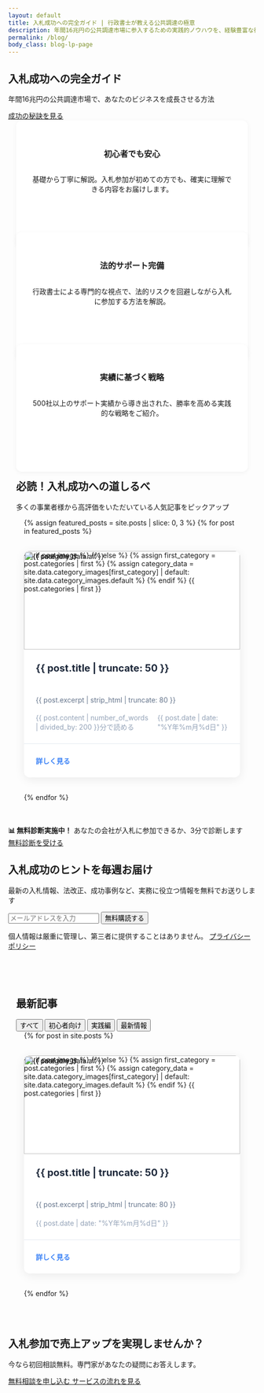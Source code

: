 ```yaml
---
layout: default
title: 入札成功への完全ガイド | 行政書士が教える公共調達の極意
description: 年間16兆円の公共調達市場に参入するための実践的ノウハウを、経験豊富な行政書士が徹底解説。初心者でも安心して入札に参加できる方法をご紹介します。
permalink: /blog/
body_class: blog-lp-page
---
```


<!-- 緊急修正CSS読み込み -->
<link rel="stylesheet" href="{{ '/assets/css/blog-emergency-fix.css' | relative_url }}?v={{ 'now' | date: '%Y%m%d%H%M%S' }}">

<!-- ブログヒーローセクション -->
<section class="blog-hero">
    <div class="blog-hero-content">
        <h1 class="blog-hero-title">
            入札成功への完全ガイド
        </h1>
        <p class="blog-hero-subtitle">
            年間16兆円の公共調達市場で、あなたのビジネスを成長させる方法
        </p>
        <a href="#value-props" class="blog-hero-cta">
            <i class="fas fa-arrow-down"></i>
            成功の秘訣を見る
        </a>
    </div>
</section>

<!-- 価値提案セクション -->
<section class="blog-value-props" id="value-props">
    <div class="value-props-grid">
        <div class="value-prop-card">
            <div class="value-prop-icon">
                <i class="fas fa-graduation-cap"></i>
            </div>
            <h3>初心者でも安心</h3>
            <p>基礎から丁寧に解説。入札参加が初めての方でも、確実に理解できる内容をお届けします。</p>
        </div>
        <div class="value-prop-card">
            <div class="value-prop-icon">
                <i class="fas fa-balance-scale"></i>
            </div>
            <h3>法的サポート完備</h3>
            <p>行政書士による専門的な視点で、法的リスクを回避しながら入札に参加する方法を解説。</p>
        </div>
        <div class="value-prop-card">
            <div class="value-prop-icon">
                <i class="fas fa-chart-line"></i>
            </div>
            <h3>実績に基づく戦略</h3>
            <p>500社以上のサポート実績から導き出された、勝率を高める実践的な戦略をご紹介。</p>
        </div>
    </div>
</section>

<!-- 注目記事セクション -->
<section class="blog-featured-posts">
    <div class="section-header">
        <h2>必読！入札成功への道しるべ</h2>
        <p>多くの事業者様から高評価をいただいている人気記事をピックアップ</p>
    </div>
    <div class="featured-posts-grid">
        {% assign featured_posts = site.posts | slice: 0, 3 %}
        {% for post in featured_posts %}
        <article class="featured-post-card">
            <div class="post-image">
                {% if post.image %}
                <img src="{{ post.image | relative_url }}" alt="{{ post.title }}">
                {% else %}
                    {% assign first_category = post.categories | first %}
                    {% assign category_data = site.data.category_images[first_category] | default: site.data.category_images.default %}
                    <img src="{{ category_data.image }}" alt="{{ category_data.alt }}">
                {% endif %}
                <span class="post-category" style="background-color: {{ site.data.category_images[post.categories.first].color | default: '#6b7280' }}">{{ post.categories | first }}</span>
            </div>
            <div class="post-content">
                <h3>{{ post.title | truncate: 50 }}</h3>
                <p>{{ post.excerpt | strip_html | truncate: 80 }}</p>
                <div class="post-meta">
                    <span><i class="fas fa-clock"></i> {{ post.content | number_of_words | divided_by: 200 }}分で読める</span>
                    <span><i class="fas fa-calendar"></i> {{ post.date | date: "%Y年%m月%d日" }}</span>
                </div>
            </div>
            <div class="post-cta">
                <a href="{{ post.url | relative_url }}">
                    詳しく見る <i class="fas fa-arrow-right"></i>
                </a>
            </div>
        </article>
        {% endfor %}
    </div>
</section>

<!-- インラインCTA -->
<div class="inline-cta">
    <div class="inline-cta-content">
        <div class="inline-cta-text">
            <strong>📊 無料診断実施中！</strong>
            <span>あなたの会社が入札に参加できるか、3分で診断します</span>
        </div>
        <a href="/contact/?service=diagnosis" class="cta-button cta-primary inline-cta-button">
            <i class="fas fa-clipboard-check"></i>
            無料診断を受ける
        </a>
    </div>
</div>


<!-- ニュースレター購読セクション -->
<section class="blog-newsletter">
    <div class="newsletter-content">
        <h2>入札成功のヒントを毎週お届け</h2>
        <p>最新の入札情報、法改正、成功事例など、実務に役立つ情報を無料でお送りします</p>
        <form class="newsletter-form" action="/subscribe/" method="post">
            <input type="email" name="email" placeholder="メールアドレスを入力" required>
            <button type="submit">無料購読する</button>
        </form>
        <p class="newsletter-privacy">
            <i class="fas fa-lock"></i> 個人情報は厳重に管理し、第三者に提供することはありません。
            <a href="/privacy/">プライバシーポリシー</a>
        </p>
    </div>
</section>

<!-- 記事一覧セクション -->
<section class="blog-articles-section">
    <div class="articles-header">
        <h2>最新記事</h2>
        <div class="articles-filter">
            <button class="active" data-filter="all">すべて</button>
            <button data-filter="入門ガイド">初心者向け</button>
            <button data-filter="実務ガイド">実践編</button>
            <button data-filter="最新動向">最新情報</button>
        </div>
    </div>
    <div class="articles-grid">
        {% for post in site.posts %}
        <article class="featured-post-card" data-category="{{ post.categories | join: ' ' }}">
            <div class="post-image">
                {% if post.image %}
                <img src="{{ post.image | relative_url }}" alt="{{ post.title }}">
                {% else %}
                    {% assign first_category = post.categories | first %}
                    {% assign category_data = site.data.category_images[first_category] | default: site.data.category_images.default %}
                    <img src="{{ category_data.image }}" alt="{{ category_data.alt }}">
                {% endif %}
                <span class="post-category" style="background-color: {{ site.data.category_images[post.categories.first].color | default: '#6b7280' }}">{{ post.categories | first }}</span>
            </div>
            <div class="post-content">
                <h3>{{ post.title | truncate: 50 }}</h3>
                <p>{{ post.excerpt | strip_html | truncate: 80 }}</p>
                <div class="post-meta">
                    <span><i class="fas fa-calendar"></i> {{ post.date | date: "%Y年%m月%d日" }}</span>
                </div>
            </div>
            <div class="post-cta">
                <a href="{{ post.url | relative_url }}">
                    詳しく見る <i class="fas fa-arrow-right"></i>
                </a>
            </div>
        </article>
        {% endfor %}
    </div>
</section>

<!-- 最終CTA -->
<section class="blog-final-cta">
    <div class="cta-content">
        <h2>入札参加で売上アップを実現しませんか？</h2>
        <p>今なら初回相談無料。専門家があなたの疑問にお答えします。</p>
        <div class="cta-buttons">
            <a href="/consultation/" class="primary">
                <i class="fas fa-comments"></i>
                無料相談を申し込む
            </a>
            <a href="/flow/" class="secondary">
                <i class="fas fa-list"></i>
                サービスの流れを見る
            </a>
        </div>
    </div>
</section>

<script>
// 記事フィルター機能
document.addEventListener('DOMContentLoaded', function() {
    const filterButtons = document.querySelectorAll('.articles-filter button');
    const articles = document.querySelectorAll('.articles-grid .featured-post-card');
    
    filterButtons.forEach(button => {
        button.addEventListener('click', function() {
            const filter = this.getAttribute('data-filter');
            
            // ボタンのアクティブ状態を更新
            filterButtons.forEach(btn => btn.classList.remove('active'));
            this.classList.add('active');
            
            // 記事をフィルタリング
            articles.forEach(article => {
                if (filter === 'all' || article.getAttribute('data-category').includes(filter)) {
                    article.style.display = '';
                } else {
                    article.style.display = 'none';
                }
            });
        });
    });
    
    // スムーススクロール
    document.querySelector('.blog-hero-cta').addEventListener('click', function(e) {
        e.preventDefault();
        const target = document.querySelector(this.getAttribute('href'));
        if (target) {
            target.scrollIntoView({ behavior: 'smooth', block: 'start' });
        }
    });
});
    // JavaScriptで強制的にスタイルを適用
    setTimeout(function() {
        // すべての記事カードに対して強制的にスタイルを適用
        const cards = document.querySelectorAll('.featured-post-card');
        cards.forEach(function(card) {
            card.style.cssText = 'height: 100% !important; display: flex !important; flex-direction: column !important; background: white !important; border-radius: 12px !important; overflow: hidden !important; box-shadow: 0 4px 20px rgba(0, 0, 0, 0.08) !important;';
            
            const postImage = card.querySelector('.post-image');
            if (postImage) {
                postImage.style.cssText = 'position: relative !important; width: 100% !important; height: 200px !important; overflow: hidden !important; flex-shrink: 0 !important;';
                
                const img = postImage.querySelector('img');
                if (img) {
                    img.style.cssText = 'width: 100% !important; height: 100% !important; object-fit: cover !important;';
                }
            }
            
            const postContent = card.querySelector('.post-content');
            if (postContent) {
                postContent.style.cssText = 'padding: 1.5rem !important; flex: 1 !important; display: flex !important; flex-direction: column !important;';
                
                const h3 = postContent.querySelector('h3');
                if (h3) {
                    h3.style.cssText = 'font-size: 1.25rem !important; color: #1e293b !important; margin-bottom: 0.75rem !important; line-height: 1.4 !important; min-height: 2.8em !important;';
                }
                
                const p = postContent.querySelector('p');
                if (p) {
                    p.style.cssText = 'color: #64748b !important; line-height: 1.6 !important; margin-bottom: 1rem !important; flex: 1 !important;';
                }
                
                const meta = postContent.querySelector('.post-meta');
                if (meta) {
                    meta.style.cssText = 'display: flex !important; align-items: center !important; gap: 1rem !important; font-size: 0.875rem !important; color: #94a3b8 !important; margin-top: auto !important;';
                }
            }
        });
        
        // グリッドレイアウトも強制適用
        const grids = document.querySelectorAll('.featured-posts-grid, .articles-grid');
        grids.forEach(function(grid) {
            grid.style.cssText = 'display: grid !important; grid-template-columns: repeat(auto-fill, minmax(320px, 1fr)) !important; gap: 2rem !important; max-width: 1200px !important; margin: 0 auto !important;';
        });
        
        console.log('ブログページのスタイル修正を適用しました');
    }, 100);
});
</script>

<!-- 縦長表示問題の緊急修正CSS -->
<style>
/* リセットCSS - 他のスタイルの影響を完全に排除 */
.blog-lp-page * {
    box-sizing: border-box !important;
}

/* ブログページ専用の修正CSS */
.featured-posts-grid,
.articles-grid {
    display: grid !important;
    grid-template-columns: repeat(auto-fill, minmax(320px, 1fr)) !important;
    gap: 2rem !important;
    max-width: 1200px !important;
    margin: 0 auto !important;
    padding: 0 1rem !important;
}

@media (max-width: 767px) {
    .featured-posts-grid,
    .articles-grid {
        grid-template-columns: 1fr !important;
        gap: 1.5rem !important;
    }
}

.featured-post-card {
    height: 100% !important;
    display: flex !important;
    flex-direction: column !important;
    background: white !important;
    border-radius: 12px !important;
    overflow: hidden !important;
    box-shadow: 0 4px 20px rgba(0, 0, 0, 0.08) !important;
    transition: all 0.3s ease !important;
    margin: 0 !important;
    max-width: none !important;
    width: 100% !important;
}

.featured-post-card:hover {
    transform: translateY(-5px) !important;
    box-shadow: 0 10px 40px rgba(0, 0, 0, 0.15) !important;
}

.featured-post-card .post-image {
    position: relative !important;
    width: 100% !important;
    height: 200px !important;
    overflow: hidden !important;
    flex-shrink: 0 !important;
    min-height: 200px !important;
    max-height: 200px !important;
}

.featured-post-card .post-image img {
    width: 100% !important;
    height: 100% !important;
    object-fit: cover !important;
    transition: transform 0.5s ease !important;
    display: block !important;
    position: absolute !important;
    top: 0 !important;
    left: 0 !important;
}

.featured-post-card:hover .post-image img {
    transform: scale(1.05) !important;
}

.featured-post-card .post-content {
    padding: 1.5rem !important;
    flex: 1 !important;
    display: flex !important;
    flex-direction: column !important;
    min-height: 0 !important;
}

.featured-post-card .post-content h3 {
    font-size: 1.25rem !important;
    color: #1e293b !important;
    margin: 0 0 0.75rem 0 !important;
    padding: 0 !important;
    line-height: 1.4 !important;
    min-height: 2.8em !important;
    display: -webkit-box !important;
    -webkit-line-clamp: 2 !important;
    -webkit-box-orient: vertical !important;
    overflow: hidden !important;
    text-overflow: ellipsis !important;
}

.featured-post-card .post-content p {
    color: #64748b !important;
    line-height: 1.6 !important;
    margin: 0 0 1rem 0 !important;
    padding: 0 !important;
    flex: 1 !important;
    display: -webkit-box !important;
    -webkit-line-clamp: 3 !important;
    -webkit-box-orient: vertical !important;
    overflow: hidden !important;
    text-overflow: ellipsis !important;
}

.featured-post-card .post-meta {
    display: flex !important;
    align-items: center !important;
    gap: 1rem !important;
    font-size: 0.875rem !important;
    color: #94a3b8 !important;
    margin-top: auto !important;
    padding: 0 !important;
}

.featured-post-card .post-cta {
    padding: 1.5rem !important;
    border-top: 1px solid #e2e8f0 !important;
    margin: 0 !important;
}

.featured-post-card .post-cta a {
    display: flex !important;
    align-items: center !important;
    justify-content: space-between !important;
    color: #3b82f6 !important;
    font-weight: 600 !important;
    text-decoration: none !important;
}

/* 古いスタイルを確実に無効化 */
.posts-grid,
.post-card,
.blog-grid,
.blog-card {
    display: none !important;
}

/* 価値提案カードも修正 */
.value-props-grid {
    display: grid !important;
    grid-template-columns: repeat(auto-fit, minmax(280px, 1fr)) !important;
    gap: 2rem !important;
    max-width: 1200px !important;
    margin: 0 auto !important;
    padding: 0 1rem !important;
}

.value-prop-card {
    height: 100% !important;
    display: flex !important;
    flex-direction: column !important;
    background: white !important;
    padding: 2rem !important;
    border-radius: 12px !important;
    text-align: center !important;
    box-shadow: 0 2px 10px rgba(0, 0, 0, 0.05) !important;
    margin: 0 !important;
}

/* セクション全体の幅を制限 */
.blog-featured-posts,
.blog-articles-section {
    max-width: 1400px !important;
    margin: 0 auto !important;
    padding: 3rem 1rem !important;
}

/* body要素にクラスを追加して優先度を上げる */
body.blog-lp-page .featured-post-card {
    width: 100% !important;
    max-width: none !important;
}
</style>